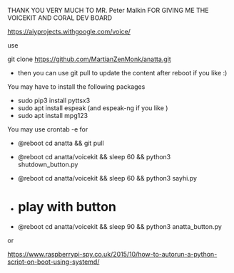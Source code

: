 THANK YOU VERY MUCH TO MR. Peter Malkin FOR GIVING ME THE VOICEKIT AND CORAL DEV BOARD


https://aiyprojects.withgoogle.com/voice/


use

git clone https://github.com/MartianZenMonk/anatta.git

- then you can use git pull to update the content after reboot if you like :)


You may have to install the following packages
- sudo pip3 install pyttsx3
- sudo apt  install espeak  (and espeak-ng if you like )
- sudo apt  install mpg123


You may use crontab -e for
- @reboot cd anatta && git pull
- @reboot cd anatta/voicekit && sleep 60 && python3 shutdown_button.py
- @reboot cd anatta/voicekit && sleep 60 && python3 sayhi.py

- # play with button
- @reboot cd anatta/voicekit && sleep 90 && python3 anatta_button.py 


or


https://www.raspberrypi-spy.co.uk/2015/10/how-to-autorun-a-python-script-on-boot-using-systemd/



